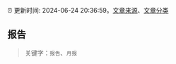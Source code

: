 :alarm_clock: 更新时间: 2024-06-24 20:36:59。[文章来源](/README.md)、[文章分类](/TAGS.md)

## 报告


> 关键字：`报告`、`月报`



